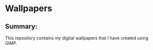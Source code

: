 Wallpapers
==========
Summary:
--------
This repository contains my digital wallpapers that I have created using GIMP.
